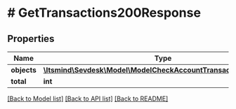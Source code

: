 # # GetTransactions200Response

## Properties

Name | Type | Description | Notes
------------ | ------------- | ------------- | -------------
**objects** | [**\Itsmind\Sevdesk\Model\ModelCheckAccountTransactionResponse[]**](ModelCheckAccountTransactionResponse.md) |  | [optional]
**total** | **int** |  | [optional]

[[Back to Model list]](../../README.md#models) [[Back to API list]](../../README.md#endpoints) [[Back to README]](../../README.md)
